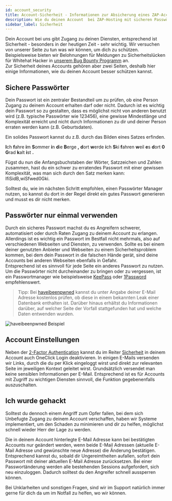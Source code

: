 ```yaml
---
id: account_security
title: Account-Sicherheit - Informationen zur Absicherung eines ZAP-Accounts
description: Wie du deinen Account  bei ZAP-Hosting mit sicheren Passwörtern und 2-Faktor-Authentifizierung absichern kannst - ZAP-Hosting.com Dokumentationen
sidebar_label: Sicherheit
---
```


Dein Account bei uns gibt Zugang zu deinen Diensten, entsprechend ist Sicherheit - besonders in der heutigen Zeit - sehr wichtig. Wir versuchen von unserer Seite zu tun was wir können, um dich zu schützen. Beispielsweise bieten wir Belohnungen für Meldungen zu Sicherheitslücken für Whitehat Hacker in [unserem Bug Bounty Programm](https://zap-hosting.com/de/sicherheit/) an.  
Zur Sicherheit deines Accounts gehören aber zwei Seiten, deshalb hier einige Informationen, wie du deinen Account besser schützen kannst.

## Sichere Passwörter

Dein Passwort ist ein zentraler Bestandteil um zu prüfen, ob eine Person Zugang zu deinem Account erhalten darf oder nicht. Dadurch ist es wichtig dein Passwort so zu gestalten, dass es möglichst nicht von anderen benutzt wird (z.B. typische Passwörter wie 123456), eine gewisse Mindestlänge und Komplexität erreicht und nicht durch Informationen zu dir und deiner Person erraten werden kann (z.B. Geburtsdaten).

Ein solides Passwort kannst du z.B. durch das Bilden eines Satzes erfinden.

**I**ch **f**ahre **i**m **S**ommer **i**n **d**ie **B**erge **,** **d**ort **w**erde **i**ch **S**ki **f**ahren **w**eil **e**s **d**ort **0** **G**rad **k**alt **i**st **.**

Fügst du nun die Anfangsbuchstaben der Wörter, Satzzeichen und Zahlen zusammen, hast du ein schwer zu erratendes Passwort mit einer gewissen Komplexität, was man sich durch den Satz merken kann:
IfiSidB,wiSfwed0Gki.

Solltest du, wie im nächsten Schritt empfohlen, einen Passwörter Manager nutzen, so kannst du dort in der Regel direkt ein gutes Passwort generieren und musst es dir nicht merken.

## Passwörter nur einmal verwenden

Durch ein sicheres Passwort machst du es Angreifern schwerer, automatisiert oder durch Raten Zugang zu deinem Account zu erlangen. Allerdings ist es wichtig ein Passwort im Bestfall nicht mehrmals, also auf verschiedenen Webseiten und Diensten, zu verwenden. Sollte es bei einem deiner genutzten Anbieter und Webseiten zu einem Sicherheitsproblem kommen, bei dem dein Passwort in die falschen Hände gerät, sind deine Accounts bei anderen Webseiten ebenfalls in Gefahr.  
Entsprechend ist es sinnvoll für jede Seite ein anderes Passwort zu nutzen. Um die Passwörter nicht durcheinander zu bringen oder zu vergessen, ist ein Passwortmanager wie beispielsweise [KeePass](https://keepass.info/) oder [1Password](https://1password.com/) empfehlenswert.

> Tipp: Bei [haveibeenpwned](https://haveibeenpwned.com/) kannst du unter Angabe deiner E-Mail Adresse kostenlos prüfen, ob diese in einem bekannten Leak einer Datenbank enthalten ist. Darüber hinaus erhältst du Informationen darüber, auf welcher Seite der Vorfall stattgefunden hat und welche Daten entwenden wurden.

![haveibeenpwned Beispiel](https://screensaver01.zap-hosting.com/index.php/s/t6KrTmmPertFciD/preview)

## Account Einstellungen

Neben der [2-Factor Authentication](https://zap-hosting.com/guides/docs/de/account_2factor/) kannst du im Reiter [Sicherheit](https://zap-hosting.com/de/customer/home/security/) in deinem Account auch OneClick Login deaktivieren. In einigen E-Mails versenden wir Links, durch die du per Klick eingeloggt wirst und direkt zur relevanten Seite im jeweiligen Kontext geleitet wirst. Grundsätzlich versendet man keine sensiblen Informationen per E-Mail. Entsprechend ist es für Accounts mit Zugriff zu wichtigen Diensten sinnvoll, die Funktion gegebenenfalls auszuschalten.

## Ich wurde gehackt

Solltest du dennoch einem Angriff zum Opfer fallen, bei dem sich Unbefugte Zugang zu deinem Account verschaffen, haben wir Systeme implementiert, um den Schaden zu minimieren und dir zu helfen, möglichst schnell wieder Herr der Lage zu werden.

Die in deinem Account hinterlegte E-Mail Adresse kann bei bestätigten Accounts nur geändert werden, wenn beide E-Mail Adressen (aktuelle E-Mail Adresse und gewünschte neue Adresse) die Änderung bestätigen. Entsprechend kannst du, sobald dir Ungereimtheiten aufallen, sofort dein Passwort mit deiner aktuellen E-Mail Adresse zurücksetzen. Bei einer Passwortänderung werden alle bestehenden Sessions aufgefordert, sich neu einzuloggen. Dadurch solltest du den Angreifer schnell aussperren können.

Bei Unklarheiten und sonstigen Fragen, sind wir im Support natürlich immer gerne für dich da um im Notfall zu helfen, wo wir können.
